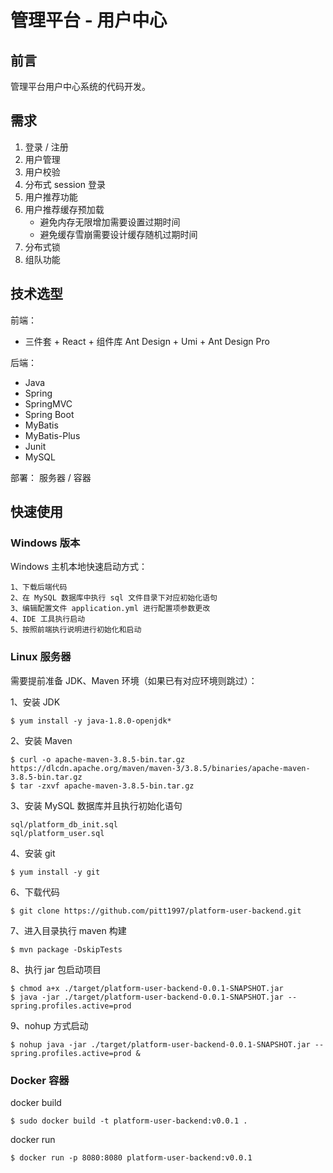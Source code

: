 # 管理平台 - 用户中心

## 前言

管理平台用户中心系统的代码开发。



## 需求

1. 登录 / 注册
2. 用户管理
3. 用户校验
4. 分布式 session 登录
5. 用户推荐功能
6. 用户推荐缓存预加载
    - 避免内存无限增加需要设置过期时间
    - 避免缓存雪崩需要设计缓存随机过期时间
7. 分布式锁
8. 组队功能

## 技术选型

前端：

- 三件套 + React + 组件库 Ant Design + Umi + Ant Design Pro

后端：

- Java
- Spring 
- SpringMVC 
- Spring Boot
- MyBatis
- MyBatis-Plus
- Junit
- MySQL

部署： 服务器 / 容器



## 快速使用

### Windows 版本

Windows 主机本地快速启动方式：

```
1、下载后端代码
2、在 MySQL 数据库中执行 sql 文件目录下对应初始化语句
3、编辑配置文件 application.yml 进行配置项参数更改
4、IDE 工具执行启动
5、按照前端执行说明进行初始化和启动
```

### Linux 服务器

需要提前准备 JDK、Maven 环境（如果已有对应环境则跳过）：

1、安装 JDK

```shell
$ yum install -y java-1.8.0-openjdk*
```

2、安装 Maven

```shell
$ curl -o apache-maven-3.8.5-bin.tar.gz https://dlcdn.apache.org/maven/maven-3/3.8.5/binaries/apache-maven-3.8.5-bin.tar.gz
$ tar -zxvf apache-maven-3.8.5-bin.tar.gz
```

3、安装 MySQL 数据库并且执行初始化语句

```
sql/platform_db_init.sql
sql/platform_user.sql
```

4、安装 git

```shell
$ yum install -y git
```

6、下载代码

```shell
$ git clone https://github.com/pitt1997/platform-user-backend.git
```

7、进入目录执行 maven 构建

```shell
$ mvn package -DskipTests
```

8、执行 jar 包启动项目

```shell
$ chmod a+x ./target/platform-user-backend-0.0.1-SNAPSHOT.jar
$ java -jar ./target/platform-user-backend-0.0.1-SNAPSHOT.jar --spring.profiles.active=prod
```

9、nohup 方式启动

```shell
$ nohup java -jar ./target/platform-user-backend-0.0.1-SNAPSHOT.jar --spring.profiles.active=prod &
```

### Docker 容器

docker build

```shell
$ sudo docker build -t platform-user-backend:v0.0.1 .
```

docker run

```shell
$ docker run -p 8080:8080 platform-user-backend:v0.0.1
```

